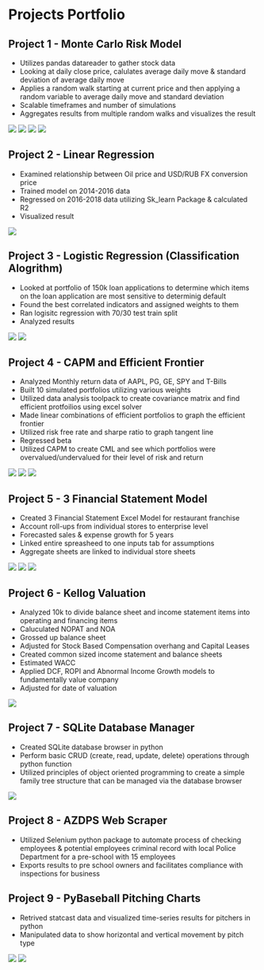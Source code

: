 # Projects Portfolio

## Project 1 - Monte Carlo Risk Model
- Utilizes pandas datareader to gather stock data 
- Looking at daily close price, calulates average daily move & standard deviation of average daily move
- Applies a random walk starting at current price and then applying a random variable to average daily move and standard deviation
- Scalable timeframes and number of simulations 
- Aggregates results from multiple random walks and visualizes the result 

![](https://github.com/sjfollett/portfolio/blob/main/images/Spy%2060%20Day%20Outlook.png?raw=true)
![](https://github.com/sjfollett/portfolio/blob/main/images/Spy%20Outlook%20v%20Actual.png?raw=true)
![](https://github.com/sjfollett/portfolio/blob/main/images/Spy%20Monte%20Carlo%201.png?raw=true)
![](https://github.com/sjfollett/portfolio/blob/main/images/Spy%20Histogram.png?raw=true)

## Project 2 - Linear Regression 
- Examined relationship between Oil price and USD/RUB FX conversion price
- Trained model on 2014-2016 data 
- Regressed on 2016-2018 data utilizing Sk_learn Package & calculated R2 
- Visualized result

![](https://github.com/sjfollett/portfolio/blob/main/images/Oil%20to%20Rubles.png?raw=true)

## Project 3 - Logistic Regression (Classification Alogrithm)
- Looked at portfolio of 150k loan applications to determine which items on the loan application are most sensitive to determinig default
- Found the best correlated indicators and assigned weights to them 
- Ran logisitc regression with 70/30 test train split 
- Analyzed results 

![](https://github.com/sjfollett/portfolio/blob/main/images/Logisitic%20Regression.JPG)
![](https://github.com/sjfollett/portfolio/blob/main/images/Correlation%20Matrix.JPG)

## Project 4 - CAPM and Efficient Frontier 
- Analyzed Monthly return data of AAPL, PG, GE, SPY and T-Bills
- Built 10 simulated portfolios utilizing various weights 
- Utilized data analysis toolpack to create covariance matrix and find efficient protfoilios using excel solver
- Made linear combinations of efficient portfolios to graph the efficient frontier
- Utilized risk free rate and sharpe ratio to graph tangent line
- Regressed beta 
- Utilized CAPM to create CML and see which portfolios were overvalued/undervalued for their level of risk and return

![](https://github.com/sjfollett/portfolio/blob/main/images/EffecientFrontier.JPG?raw=true)
![](https://github.com/sjfollett/portfolio/blob/main/images/Beta%20Regression.JPG?raw=true)
![](https://github.com/sjfollett/portfolio/blob/main/images/SML.JPG?raw=true)

## Project 5 - 3 Financial Statement Model
- Created 3 Financial Statement Excel Model for restaurant franchise 
- Account roll-ups from individual stores to enterprise level
- Forecasted sales & expense growth for 5 years 
- Linked entire spreasheed to one inputs tab for assumptions
- Aggregate sheets are linked to individual store sheets 

![](https://github.com/sjfollett/portfolio/blob/main/images/P%26L.JPG)
![](https://github.com/sjfollett/portfolio/blob/main/images/Balance%20Sheet.JPG)
![](https://github.com/sjfollett/portfolio/blob/main/images/CashFlow.JPG)

## Project 6 - Kellog Valuation
- Analyzed 10k to divide balance sheet and income statement items into operating and financing items
- Caluculated NOPAT and NOA 
- Grossed up balance sheet 
- Adjusted for Stock Based Compensation overhang and Capital Leases
- Created common sized income statement and balance sheets
- Estimated WACC 
- Applied DCF, ROPI and Abnormal Income Growth models to fundamentally value company
- Adjusted for date of valuation

![](https://github.com/sjfollett/portfolio/blob/main/images/DCF.JPG?raw=true)

## Project 7 - SQLite Database Manager 
- Created SQLite database browser in python
- Perform basic CRUD (create, read, update, delete) operations through python function  
- Utilized principles of object oriented programming to create a simple family tree structure that can be managed via the database browser 

![](https://github.com/sjfollett/portfolio/blob/main/images/Database%20browser.JPG)

## Project 8 - AZDPS Web Scraper 
- Utilized Selenium python package to automate process of checking employees & potential employees criminal record with local Police Department for a pre-school with 15 employees
- Exports results to pre school owners and facilitates compliance with inspections for business 

## Project 9 - PyBaseball Pitching Charts 
- Retrived statcast data and visualized time-series results for pitchers in python 
- Manipulated data to show horizontal and vertical movement by pitch type

![](https://github.com/sjfollett/portfolio/blob/main/images/Mayers2020.png?raw=true)
![](https://github.com/sjfollett/portfolio/blob/main/images/Mayers2021.png?raw=true)
